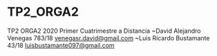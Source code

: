 # TP2_ORGA2

TP2 ORGA2 2020 Primer Cuatrimestre a Distancia 
~David Alejandro Venegas 783/18 venegasr.david@gmail.com
~Luis Ricardo Bustamante 43/18 luisbustamante097@gmail.com 
